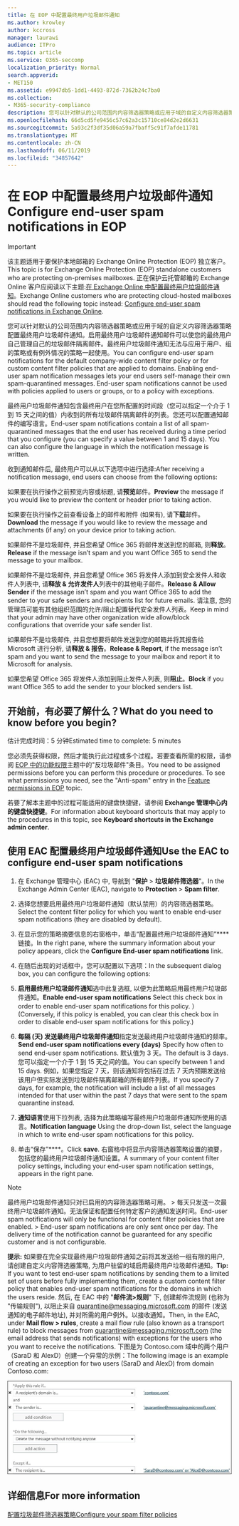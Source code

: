 ```yaml
---
title: 在 EOP 中配置最终用户垃圾邮件通知
ms.author: krowley
author: kccross
manager: laurawi
audience: ITPro
ms.topic: article
ms.service: O365-seccomp
localization_priority: Normal
search.appverid:
- MET150
ms.assetid: e9947db5-1dd1-4493-872d-7362b24c7ba0
ms.collection:
- M365-security-compliance
description: 您可以针对默认的公司范围内内容筛选器策略或应用于域的自定义内容筛选器策略配置最终用户垃圾邮件通知。
ms.openlocfilehash: 66d5cd5fe9456c57c62a3c15710ce84d2e2d6631
ms.sourcegitcommit: 5a93c2f3df35d06a59a7fbaff5c91f7afde11781
ms.translationtype: MT
ms.contentlocale: zh-CN
ms.lasthandoff: 06/11/2019
ms.locfileid: "34857642"
---
```

# <a name="configure-end-user-spam-notifications-in-eop"></a><span data-ttu-id="04751-103">在 EOP 中配置最终用户垃圾邮件通知</span><span class="sxs-lookup"><span data-stu-id="04751-103">Configure end-user spam notifications in EOP</span></span>
  
> [!IMPORTANT]
> <span data-ttu-id="04751-104">该主题适用于要保护本地邮箱的 Exchange Online Protection (EOP) 独立客户。</span><span class="sxs-lookup"><span data-stu-id="04751-104">This topic is for Exchange Online Protection (EOP) standalone customers who are protecting on-premises mailboxes.</span></span> <span data-ttu-id="04751-105">正在保护云托管邮箱的 Exchange Online 客户应阅读以下主题:[在 Exchange Online 中配置最终用户垃圾邮件通知](configure-end-user-spam-notifications-in-exchange-online.md)。</span><span class="sxs-lookup"><span data-stu-id="04751-105">Exchange Online customers who are protecting cloud-hosted mailboxes should read the following topic instead: [Configure end-user spam notifications in Exchange Online](configure-end-user-spam-notifications-in-exchange-online.md).</span></span> 
  
<span data-ttu-id="04751-p102">您可以针对默认的公司范围内内容筛选器策略或应用于域的自定义内容筛选器策略配置最终用户垃圾邮件通知。启用最终用户垃圾邮件通知邮件可以使您的最终用户自己管理自己的垃圾邮件隔离邮件。最终用户垃圾邮件通知无法与应用于用户、组的策略或有例外情况的策略一起使用。</span><span class="sxs-lookup"><span data-stu-id="04751-p102">You can configure end-user spam notifications for the default company-wide content filter policy or for custom content filter policies that are applied to domains. Enabling end-user spam notification messages lets your end users self-manage their own spam-quarantined messages. End-user spam notifications cannot be used with policies applied to users or groups, or to a policy with exceptions.</span></span>
  
<span data-ttu-id="04751-p103">最终用户垃圾邮件通知包含最终用户在您所配置的时间段（您可以指定一个介于 1 到 15 天之间的值）内收到的所有垃圾邮件隔离邮件的列表。您还可以配置通知邮件的编写语言。</span><span class="sxs-lookup"><span data-stu-id="04751-p103">End-user spam notifications contain a list of all spam-quarantined messages that the end user has received during a time period that you configure (you can specify a value between 1 and 15 days). You can also configure the language in which the notification message is written.</span></span>
  
<span data-ttu-id="04751-111">收到通知邮件后, 最终用户可以从以下选项中进行选择:</span><span class="sxs-lookup"><span data-stu-id="04751-111">After receiving a notification message, end users can choose from the following options:</span></span>

<span data-ttu-id="04751-112">如果要在执行操作之前预览内容或标题, 请**预览**邮件。</span><span class="sxs-lookup"><span data-stu-id="04751-112">**Preview** the message if you would like to preview the content or header prior to taking action.</span></span>

<span data-ttu-id="04751-113">如果要在执行操作之前查看设备上的邮件和附件 (如果有), 请**下载**邮件。</span><span class="sxs-lookup"><span data-stu-id="04751-113">**Download** the message if you would like to review the message and attachments (if any) on your device prior to taking action.</span></span>

<span data-ttu-id="04751-114">如果邮件不是垃圾邮件, 并且您希望 Office 365 将邮件发送到您的邮箱, 则**释放**。</span><span class="sxs-lookup"><span data-stu-id="04751-114">**Release** if the message isn’t spam and you want Office 365 to send the message to your mailbox.</span></span>

<span data-ttu-id="04751-115">如果邮件不是垃圾邮件, 并且您希望 Office 365 将发件人添加到安全发件人和收件人列表中, 请**释放 & 允许发件人**列表中的其他电子邮件。</span><span class="sxs-lookup"><span data-stu-id="04751-115">**Release & Allow Sender** if the message isn’t spam and you want Office 365 to add the sender to your safe senders and recipients list for future emails.</span></span> <span data-ttu-id="04751-116">请注意, 您的管理员可能有其他组织范围的允许/阻止配置替代安全发件人列表。</span><span class="sxs-lookup"><span data-stu-id="04751-116">Keep in mind that your admin may have other organization wide allow/block configurations that override your safe sender list.</span></span>

<span data-ttu-id="04751-117">如果邮件不是垃圾邮件, 并且您想要将邮件发送到您的邮箱并将其报告给 Microsoft 进行分析, 请**释放 & 报告**。</span><span class="sxs-lookup"><span data-stu-id="04751-117">**Release & Report**, if the message isn’t spam and you want to send the message to your mailbox and report it to Microsoft for analysis.</span></span>

<span data-ttu-id="04751-118">如果您希望 Office 365 将发件人添加到阻止发件人列表, 则**阻止**。</span><span class="sxs-lookup"><span data-stu-id="04751-118">**Block** if you want Office 365 to add the sender to your blocked senders list.</span></span>
  
## <a name="what-do-you-need-to-know-before-you-begin"></a><span data-ttu-id="04751-119">开始前，有必要了解什么？</span><span class="sxs-lookup"><span data-stu-id="04751-119">What do you need to know before you begin?</span></span>
<span data-ttu-id="04751-120"><a name="sectionSection0"> </a></span><span class="sxs-lookup"><span data-stu-id="04751-120"></span></span>

<span data-ttu-id="04751-121">估计完成时间：5 分钟</span><span class="sxs-lookup"><span data-stu-id="04751-121">Estimated time to complete: 5 minutes</span></span>
  
<span data-ttu-id="04751-p105">您必须先获得权限，然后才能执行此过程或多个过程。若要查看所需的权限，请参阅 [EOP 中的功能权限](eop/feature-permissions-in-eop.md)主题中的"反垃圾邮件"条目。</span><span class="sxs-lookup"><span data-stu-id="04751-p105">You need to be assigned permissions before you can perform this procedure or procedures. To see what permissions you need, see the "Anti-spam" entry in the [Feature permissions in EOP](eop/feature-permissions-in-eop.md) topic.</span></span> 
  
<span data-ttu-id="04751-124">若要了解本主题中的过程可能适用的键盘快捷键，请参阅 **Exchange 管理中心内的键盘快捷键**。</span><span class="sxs-lookup"><span data-stu-id="04751-124">For information about keyboard shortcuts that may apply to the procedures in this topic, see **Keyboard shortcuts in the Exchange admin center**.</span></span>
  
## <a name="use-the-eac-to-configure-end-user-spam-notifications"></a><span data-ttu-id="04751-125">使用 EAC 配置最终用户垃圾邮件通知</span><span class="sxs-lookup"><span data-stu-id="04751-125">Use the EAC to configure end-user spam notifications</span></span>

1. <span data-ttu-id="04751-126">在 Exchange 管理中心 (EAC) 中, 导航到 "**保护** > **垃圾邮件筛选器**"。</span><span class="sxs-lookup"><span data-stu-id="04751-126">In the Exchange Admin Center (EAC), navigate to **Protection** > **Spam filter**.</span></span>
    
2. <span data-ttu-id="04751-127">选择您想要启用最终用户垃圾邮件通知（默认禁用）的内容筛选器策略。</span><span class="sxs-lookup"><span data-stu-id="04751-127">Select the content filter policy for which you want to enable end-user spam notifications (they are disabled by default).</span></span>
    
3. <span data-ttu-id="04751-128">在显示您的策略摘要信息的右窗格中，单击“配置最终用户垃圾邮件通知”\*\*\*\* 链接。</span><span class="sxs-lookup"><span data-stu-id="04751-128">In the right pane, where the summary information about your policy appears, click the **Configure End-user spam notifications** link.</span></span> 
    
4. <span data-ttu-id="04751-129">在随后出现的对话框中，您可以配置以下选项：</span><span class="sxs-lookup"><span data-stu-id="04751-129">In the subsequent dialog box, you can configure the following options:</span></span>
    
1. <span data-ttu-id="04751-130">**启用最终用户垃圾邮件通知**选中此复选框, 以便为此策略启用最终用户垃圾邮件通知。</span><span class="sxs-lookup"><span data-stu-id="04751-130">**Enable end-user spam notifications** Select this check box in order to enable end-user spam notifications for this policy.</span></span> <span data-ttu-id="04751-131">）</span><span class="sxs-lookup"><span data-stu-id="04751-131">(Conversely, if this policy is enabled, you can clear this check box in order to disable end-user spam notifications for this policy.)</span></span> 
    
2. <span data-ttu-id="04751-132">**每隔 (天) 发送最终用户垃圾邮件通知**指定发送最终用户垃圾邮件通知的频率。</span><span class="sxs-lookup"><span data-stu-id="04751-132">**Send end-user spam notifications every (days)** Specify how often to send end-user spam notifications.</span></span> <span data-ttu-id="04751-133">默认值为 3 天。</span><span class="sxs-lookup"><span data-stu-id="04751-133">The default is 3 days.</span></span> <span data-ttu-id="04751-134">您可以指定一个介于 1 到 15 天之间的值。</span><span class="sxs-lookup"><span data-stu-id="04751-134">You can specify between 1 and 15 days.</span></span> <span data-ttu-id="04751-135">例如，如果您指定 7 天，则该通知将包括在过去 7 天内预期发送给该用户但实际发送到垃圾邮件隔离邮箱的所有邮件列表。</span><span class="sxs-lookup"><span data-stu-id="04751-135">If you specify 7 days, for example, the notification will include a list of all messages intended for that user within the past 7 days that were sent to the spam quarantine instead.</span></span> 
    
3. <span data-ttu-id="04751-136">**通知语言**使用下拉列表, 选择为此策略编写最终用户垃圾邮件通知所使用的语言。</span><span class="sxs-lookup"><span data-stu-id="04751-136">**Notification language** Using the drop-down list, select the language in which to write end-user spam notifications for this policy.</span></span> 
    
5. <span data-ttu-id="04751-137">单击“保存”\*\*\*\*。</span><span class="sxs-lookup"><span data-stu-id="04751-137">Click **save**.</span></span> <span data-ttu-id="04751-138">右窗格中将显示内容筛选器策略设置的摘要，包括您的最终用户垃圾邮件通知设置。</span><span class="sxs-lookup"><span data-stu-id="04751-138">A summary of your content filter policy settings, including your end-user spam notification settings, appears in the right pane.</span></span>
    
> [!NOTE]
>  <span data-ttu-id="04751-p109">最终用户垃圾邮件通知只对已启用的内容筛选器策略可用。 >  每天只发送一次最终用户垃圾邮件通知。无法保证和配置任何特定客户的通知发送时间。</span><span class="sxs-lookup"><span data-stu-id="04751-p109">End-user spam notifications will only be functional for content filter policies that are enabled. >  End-user spam notifications are only sent once per day. The delivery time of the notification cannot be guaranteed for any specific customer and is not configurable.</span></span> 
  
 <span data-ttu-id="04751-142">**提示:** 如果要在完全实现最终用户垃圾邮件通知之前将其发送给一组有限的用户, 请创建自定义内容筛选器策略, 为用户驻留的域启用最终用户垃圾邮件通知。</span><span class="sxs-lookup"><span data-stu-id="04751-142">**Tip:** If you want to test end-user spam notifications by sending them to a limited set of users before fully implementing them, create a custom content filter policy that enables end-user spam notifications for the domains in which the users reside.</span></span> <span data-ttu-id="04751-143">然后, 在 EAC 中的 "**邮件流\>规则**" 下, 创建邮件流规则 (也称为 "传输规则"), 以阻止来自 quarantine@messaging.microsoft.com 的邮件 (发送通知的电子邮件地址), 并对所需的用户例外。以接收通知。</span><span class="sxs-lookup"><span data-stu-id="04751-143">Then, in the EAC, under **Mail flow \> rules**, create a mail flow rule (also known as a transport rule) to block messages from quarantine@messaging.microsoft.com (the email address that sends notifications) with exceptions for the users who you want to receive the notifications.</span></span> <span data-ttu-id="04751-144">下图是为 Contoso.com 域中的两个用户（SaraD 和 AlexD）创建一个异常的示例：</span><span class="sxs-lookup"><span data-stu-id="04751-144">The following image is an example of creating an exception for two users (SaraD and AlexD) from domain Contoso.com:</span></span> 
  
![测试最终用户垃圾邮件通知的传输规则](media/EOP-ESN-testspecificusers.jpg)
  
## <a name="for-more-information"></a><span data-ttu-id="04751-146">详细信息</span><span class="sxs-lookup"><span data-stu-id="04751-146">For more information</span></span>

[<span data-ttu-id="04751-147">配置垃圾邮件筛选器策略</span><span class="sxs-lookup"><span data-stu-id="04751-147">Configure your spam filter policies</span></span>](configure-your-spam-filter-policies.md)
  
